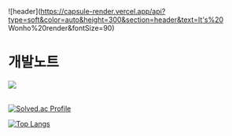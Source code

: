 ![header](https://capsule-render.vercel.app/api?type=soft&color=auto&height=300&section=header&text=It's%20 Wonho%20render&fontSize=90)
# 개발노트 

######   <img src="https://img.shields.io/badge/React-61DAFB?style=flat&logo=React&logoColor=white"/>

[![Solved.ac Profile](http://mazassumnida.wtf/api/generate_badge?boj=lwh497)](https://solved.ac/lwh497)<br/>

[![Top Langs](https://github-readme-stats.vercel.app/api/top-langs/?username=lwh497&langs_count=8)](https://github.com/lwh497/github-readme-stats)
